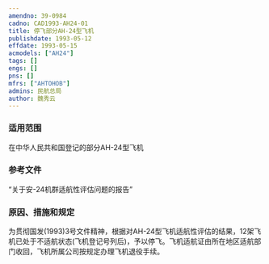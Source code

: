 ```yaml
---
amendno: 39-0984  
cadno: CAD1993-AH24-01  
title: 停飞部分AH-24型飞机  
publishdate: 1993-05-12  
effdate: 1993-05-15  
acmodels: ["AH24"]  
tags: []  
engs: []  
pns: []  
mfrs: ["AHTOHOB"]  
admins: 民航总局  
author: 魏秀云  
---
```

  
### 适用范围  
在中华人民共和国登记的部分AH-24型飞机  
  
<!--more-->  
### 参考文件  
  “关于安-24机群适航性评估问题的报告”  
  
### 原因、措施和规定  

  为贯彻国发(1993)3号文件精神，根据对AH-24型飞机适航性评估的结果，12架飞机已处于不适航状态(飞机登记号列后)，予以停飞。飞机适航证由所在地区适航部门收回，飞机所属公司按规定办理飞机退役手续。  
